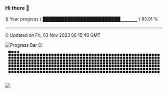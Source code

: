 ### Hi there 👋

⏳ Year progress { █████████████████████████▁▁▁▁▁ } 83.91 %

---

⏰ Updated on Fri, 03 Nov 2023 06:15:40 GMT

![Progress Bar CI](https://github.com/liununu/liununu/workflows/Progress%20Bar%20CI/badge.svg)![](https://raw.githubusercontent.com/L1cardo/L1cardo/main/assets/github-contribution-grid-snake.svg)![](https://raw.githubusercontent.com/seesaws/seesaws/main/assets/github-contribution-grid-snake.svg)
